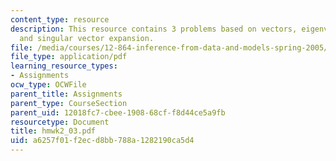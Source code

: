 ```yaml
---
content_type: resource
description: This resource contains 3 problems based on vectors, eigenvalue/eigenvector,
  and singular vector expansion.
file: /media/courses/12-864-inference-from-data-and-models-spring-2005/a6257f01f2ecd8bb788a1282190ca5d4_hmwk2_03.pdf
file_type: application/pdf
learning_resource_types:
- Assignments
ocw_type: OCWFile
parent_title: Assignments
parent_type: CourseSection
parent_uid: 12018fc7-cbee-1908-68cf-f8d44ce5a9fb
resourcetype: Document
title: hmwk2_03.pdf
uid: a6257f01-f2ec-d8bb-788a-1282190ca5d4
---
```

